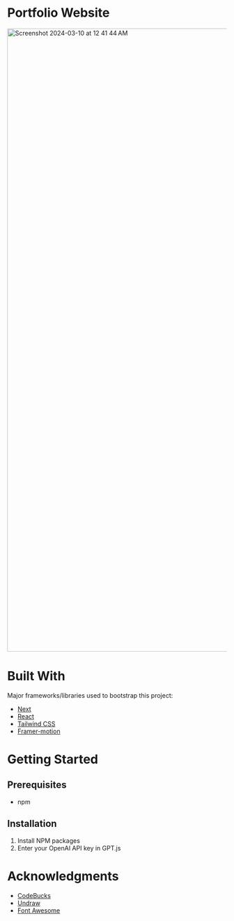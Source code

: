 # Portfolio Website

<img width="1429" alt="Screenshot 2024-03-10 at 12 41 44 AM" src="https://github.com/StefanieLeu/Portfolio-Website/assets/133067224/6e0123f7-9c1b-4804-8a6b-6997abfd4673">


# Built With

Major frameworks/libraries used to bootstrap this project:

<ul>
<li> <a href="https://nextjs.org">Next</a>  </li>
<li> <a href="https://react.dev">React</a>  </li>
<li> <a href="https://tailwindcss.com">Tailwind CSS</a> </li>
<li> <a href="https://www.framer.com/motion/">Framer-motion</a> </li>
</ul>


# Getting Started

<h2> Prerequisites </h2>

<ul>
  <li> npm </li>
</ul>


<h2> Installation </h2>

 <ol> 
   <li> Install NPM packages </li>
   <li> Enter your OpenAI API key in GPT.js </li>
 </ol> 



# Acknowledgments

<ul>
<li> <a href="https://github.com/codebucks27/Next.js-Developer-Portfolio-Starter-Code">CodeBucks</a> </li>
<li> <a href="https://undraw.co">Undraw</a> </li>
<li> <a href="https://fontawesome.com">Font Awesome</a> </li>
</ul>



